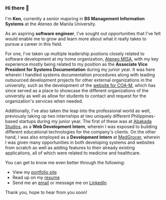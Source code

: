 ### Hi there 👋

I'm **Ken**, currently a senior majoring in **BS Management Information Systems** at the Ateneo de Manila University.

As an aspiring **software engineer**, I've sought out opportunities that I've felt would enable me to grow and learn more about what it really takes to pursue a career in this field.

For one, I've taken up multiple leadership postions closely related to software development at my home organization, <a href="https://www.facebook.com/Ateneo.MISA/" target="_blank">Ateneo MISA</a>, with my key experience mostly being related to my position as the **Associate Vice President for Systems Documentation** during my junior year. It was here wherein I handled systems documentation procedures along with leading outsourced development projects for other external organizations in the university, such as the development of the <a href="https://www.coamanila.com/">website for COA-M<a/>, which has since served as a place to showcase the different organizations of the universtiy as well as allow for students to contact and request for the organization's services when needed.

Additionally, I've also taken the leap into the professional world as well, previously taking up two internships at two uniquely different Philippines-based startups during my junior year. The first of these was at <a href="https://www.abakadastudios.com/" target="_blank">Abakada Studios</a>, as a **Web Development Intern**, wherein I was exposed to building different educational technologies for the company's clients. On the other hand, I was also employed as a **Development Intern** at <a href="https://medgrocer.com/" target="_blank">MedGrocer</a>, wherein I was given many opportunities in both developing systems and websites from scratch as well as adding features to their already existing applications, all of which were related to medicine and healthcare.

You can get to know me even better through the following:
- View my <a href="https://kennethfranco.github.io/kennethfranco/" target="_blank">portfolio site</a>
- Read up on my <a href="https://kennethfranco.github.io/kennethfranco/francoResume.pdf " target="_blank">resume</a>
- Send me an <a href="mailto:kennethlaurenzfranco@gmail.com">email</a> or message me on <a href="https://www.linkedin.com/in/kenneth-laurenz-franco-162b94200/" target="_blank">LinkedIn</a>

Thank you, hope to hear from you soon!

<!--
**KennethFranco/kennethfranco** is a ✨ _special_ ✨ repository because its `README.md` (this file) appears on your GitHub profile.

- 🔭 I’m currently working on ...
- 🌱 I’m currently learning ...
- 👯 I’m looking to collaborate on ...
- 🤔 I’m looking for help with ...
- 💬 Ask me about ...
- 📫 How to reach me: ...
- 😄 Pronouns: ...
- ⚡ Fun fact: ...
-->
